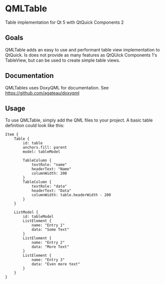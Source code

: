 # QMLTable
Table implementation for Qt 5 with QtQuick Components 2

## Goals
QMLTable adds an easy to use and performant table view implementation to QtQuick. Is does not provide as many features as QtQUick Components 1's TableView, but can be used to create simple table views.

## Documentation
QMLTables uses DoxyQML for documentation. See https://github.com/agateau/doxyqml

## Usage
To use QMLTable, simply add the QML files to your project. A basic table definition could look like this:

    Item {
        Table {
            id: table
            anchors.fill: parent
            model: tableModel
    
            TableColumn {
                textRole: "name"
                headerText: "Name"
                columnWidth: 200
            }
            TableColumn {
                textRole: "data"
                headerText: "Data"
                columnWidth: table.headerWidth - 200
            }
        }
    
        ListModel {
            id: tableModel
            ListElement {
                name: "Entry 1"
                data: "Some Text"
            }
            ListElement {
                name: "Entry 2"
                data: "More Text"
            }
            ListElement {
                name: "Entry 3"
                data: "Even more text"
            }
        }
    }
